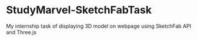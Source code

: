 # StudyMarvel-SketchFabTask
My internship task of displaying 3D model on webpage using SketchFab API and Three.js
